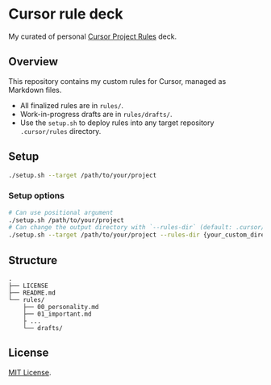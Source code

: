 # Cursor rule deck

My curated of personal [Cursor Project Rules](https://docs.cursor.com/context/rules-for-ai#project-rules-recommended) deck.

## Overview

This repository contains my custom rules for Cursor, managed as Markdown files.

- All finalized rules are in `rules/`.
- Work-in-progress drafts are in `rules/drafts/`.
- Use the `setup.sh` to deploy rules into any target repository `.cursor/rules` directory.

## Setup

```bash
./setup.sh --target /path/to/your/project
```

### Setup options

```bash
# Can use positional argument
./setup.sh /path/to/your/project
# Can change the output directory with `--rules-dir` (default: .cursor/rules)
./setup.sh --target /path/to/your/project --rules-dir {your_custom_directory}
```

## Structure

```
.
├── LICENSE
├── README.md
└── rules/
    ├── 00_personality.md
    ├── 01_important.md
    ├ ...
    └── drafts/
```

## License

[MIT License](./LICENSE).
